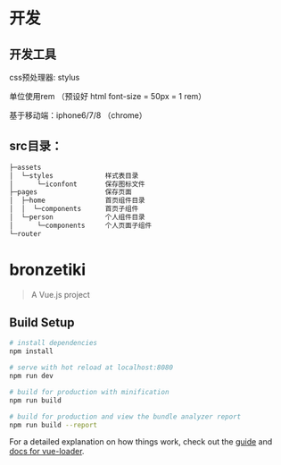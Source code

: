 # 开发

## 开发工具

css预处理器: stylus

单位使用rem （预设好 html font-size = 50px = 1 rem）

基于移动端：iphone6/7/8 （chrome）

## src目录：

``` bash
├─assets
│  └─styles             样式表目录
│      └─iconfont       保存图标文件
├─pages                 保存页面
│  ├─home               首页组件目录
│  │  └─components      首页子组件
│  └─person             个人组件目录
│      └─components     个人页面子组件
└─router
```

# bronzetiki

> A Vue.js project

## Build Setup

``` bash
# install dependencies
npm install

# serve with hot reload at localhost:8080
npm run dev

# build for production with minification
npm run build

# build for production and view the bundle analyzer report
npm run build --report
```

For a detailed explanation on how things work, check out the [guide](http://vuejs-templates.github.io/webpack/) and [docs for vue-loader](http://vuejs.github.io/vue-loader).
